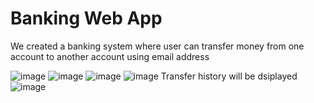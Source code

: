 # Banking Web App
We created a banking system where user can transfer money from one account to another account using email address

![image](https://github.com/user-attachments/assets/8462cb6f-eda4-4606-9a09-9e4346dbdc78)
![image](https://github.com/user-attachments/assets/5029c8eb-7f6d-4abb-8a87-659ebb786761)
![image](https://github.com/user-attachments/assets/907bff27-d833-49ea-abb0-101c1756433d)
![image](https://github.com/user-attachments/assets/989c6344-8a59-4ed7-87f7-9e719998b9d2)
Transfer history will be dsiplayed 
![image](https://github.com/user-attachments/assets/f5f9dcde-947c-4e5e-b146-034cd60d23b0)




